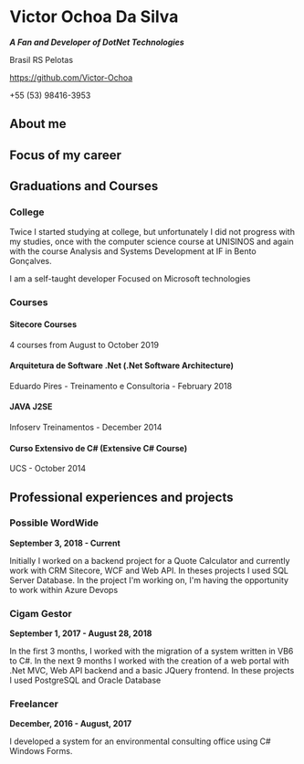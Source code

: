 # Victor Ochoa Da Silva

***A Fan and Developer of DotNet Technologies***

Brasil RS Pelotas

https://github.com/Victor-Ochoa

+55 (53) 98416-3953

## About me



## Focus of my career



## Graduations and Courses

### College
Twice I started studying at college, but unfortunately I did not progress with my studies, once with the computer science course at UNISINOS and again with the course Analysis and Systems Development at IF in Bento Gonçalves. 

I am a self-taught developer Focused on Microsoft technologies

### Courses

#### Sitecore Courses

4 courses from August to October 2019

#### Arquitetura de Software .Net (.Net Software Architecture)

Eduardo Pires - Treinamento e Consultoria - February 2018

#### JAVA J2SE

Infoserv Treinamentos - December 2014

#### Curso Extensivo de C# (Extensive C# Course)

UCS - October 2014

## Professional experiences and projects

### Possible WordWide

**September 3, 2018 - Current**

Initially I worked on a backend project for a Quote Calculator and currently work with CRM Sitecore, WCF and Web API. In theses projects I used SQL Server Database. In the project I'm working on, I'm having the opportunity to work within Azure Devops

### Cigam Gestor

**September 1, 2017 - August 28, 2018**

In the first 3 months, I worked with the migration of a system written in VB6 to C#. In the next 9 months I worked with the creation of a web portal with .Net MVC, Web API backend and a basic JQuery frontend. In these projects I used PostgreSQL and Oracle Database

### Freelancer

**December, 2016 - August, 2017**

I developed a system for an environmental consulting office using C# Windows Forms.
